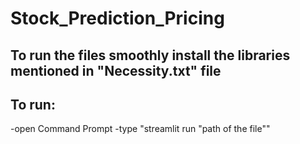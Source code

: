 # Stock_Prediction_Pricing
## To run the files smoothly install the libraries mentioned in "Necessity.txt" file
## To run:
-open Command Prompt
-type "streamlit run "path of the file""

